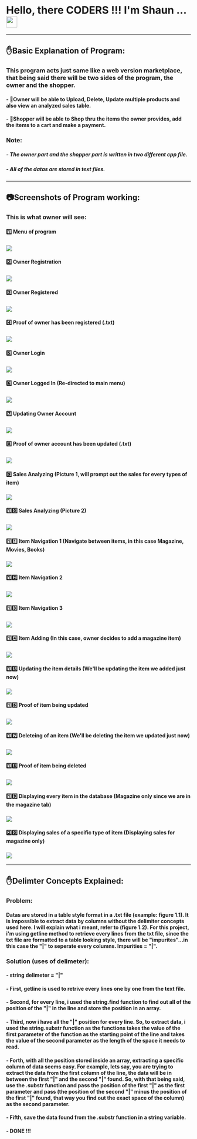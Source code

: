 # Hello, there CODERS !!! I'm Shaun ... <img src="https://raw.githubusercontent.com/MartinHeinz/MartinHeinz/master/wave.gif" width="30px">

---

## :raised_hand:Basic Explanation of Program:

### This program acts just same like a web version marketplace, that being said there will be two sides of the program, the owner and the shopper. 
####  - :older_man:Owner will be able to Upload, Delete, Update multiple products and also view an analyzed sales table.
####  - :boy:Shopper will be able to Shop thru the items the owner provides, add the items to a cart and make a payment.

### Note:
##### - The owner part and the shopper part is written in two different cpp file.
##### - All of the datas are stored in text files.

---

## :camera:Screenshots of Program working:

### This is what owner will see:

#### :one: Menu of program 
### <img src = "https://github.com/Shaunmak1214/MarketPlace-Platform-C-Plus-Plus/blob/master/Screenshots/menu.png">

#### :two: Owner Registration
### <img src = "https://github.com/Shaunmak1214/MarketPlace-Platform-C-Plus-Plus/blob/master/Screenshots/ownerRegistration.png">

#### :three: Owner Registered
### <img src = "https://github.com/Shaunmak1214/MarketPlace-Platform-C-Plus-Plus/blob/master/Screenshots/ownerRegistered.png">

#### :four: Proof of owner has been registered (.txt)
### <img src = "https://github.com/Shaunmak1214/MarketPlace-Platform-C-Plus-Plus/blob/master/Screenshots/ownerRegisteredtxt.png">

#### :five: Owner Login
### <img src = "https://github.com/Shaunmak1214/MarketPlace-Platform-C-Plus-Plus/blob/master/Screenshots/ownerLogin.png">

#### :six: Owner Logged In (Re-directed to main menu)
### <img src = "https://github.com/Shaunmak1214/MarketPlace-Platform-C-Plus-Plus/blob/master/Screenshots/ownerLoggedIn.png">

#### :seven: Updating Owner Account
### <img src = "https://github.com/Shaunmak1214/MarketPlace-Platform-C-Plus-Plus/blob/master/Screenshots/ownerAccountUpdate.png">

#### :eight: Proof of owner account has been updated (.txt)
### <img src = "https://github.com/Shaunmak1214/MarketPlace-Platform-C-Plus-Plus/blob/master/Screenshots/ownerAccountUpdatetxt.png">

#### :nine: Sales Analyzing (Picture 1, will prompt out the sales for every types of item)
### <img src = "https://github.com/Shaunmak1214/MarketPlace-Platform-C-Plus-Plus/blob/master/Screenshots/salesAnalyze1.png">

#### :one::zero: Sales Analyzing (Picture 2)
### <img src = "https://github.com/Shaunmak1214/MarketPlace-Platform-C-Plus-Plus/blob/master/Screenshots/salesAnalyze2.png">

#### :one::one: Item Navigation 1 (Navigate between items, in this case Magazine, Movies, Books)
### <img src = "https://github.com/Shaunmak1214/MarketPlace-Platform-C-Plus-Plus/blob/master/Screenshots/itemNav1.png">

#### :one::two: Item Navigation 2
### <img src = "https://github.com/Shaunmak1214/MarketPlace-Platform-C-Plus-Plus/blob/master/Screenshots/itemNav2.png">

#### :one::three: Item Navigation 3
### <img src = "https://github.com/Shaunmak1214/MarketPlace-Platform-C-Plus-Plus/blob/master/Screenshots/itemNav3.png">

#### :one::four: Item Adding (In this case, owner decides to add a magazine item)
### <img src = "https://github.com/Shaunmak1214/MarketPlace-Platform-C-Plus-Plus/blob/master/Screenshots/addItem.png">

#### :one::five: Updating the item details (We'll be updating the item we added just now)
### <img src = "https://github.com/Shaunmak1214/MarketPlace-Platform-C-Plus-Plus/blob/master/Screenshots/updateItem.png">

#### :one::six: Proof of item being updated
### <img src = "https://github.com/Shaunmak1214/MarketPlace-Platform-C-Plus-Plus/blob/master/Screenshots/updateItemtxt.png">

#### :one::seven: Deleteing of an item (We'll be deleting the item we updated just now)
### <img src = "https://github.com/Shaunmak1214/MarketPlace-Platform-C-Plus-Plus/blob/master/Screenshots/deleteItem.png">

#### :one::eight: Proof of item being deleted
### <img src = "https://github.com/Shaunmak1214/MarketPlace-Platform-C-Plus-Plus/blob/master/Screenshots/deleteItemtxt.png">

#### :one::nine: Displaying every item in the database (Magazine only since we are in the magazine tab)
### <img src = "https://github.com/Shaunmak1214/MarketPlace-Platform-C-Plus-Plus/blob/master/Screenshots/itemDisplay.png">

#### :two::zero: Displaying sales of a specific type of item (Displaying sales for magazine only)
### <img src = "https://github.com/Shaunmak1214/MarketPlace-Platform-C-Plus-Plus/blob/master/Screenshots/salesDisplay.png">

---

## :raised_hand:Delimter Concepts Explained:

### Problem: 
#### Datas are stored in a table style format in a .txt file (example: figure 1.1). It is impossible to extract data by columns without the delimiter concepts used here. I will explain what i meant, refer to (figure 1.2). For this project, i'm using getline method to retrieve every lines from the txt file, since the txt file are formatted to a table looking style, there will be "impurites"...in this case the "|" to seperate every columns. Impurities = "|".

### Solution (uses of delimeter):
#### - string delimeter = "|"
#### - First, getline is used to retrive every lines one by one from the text file.
#### - Second, for every line, i used the string.find function to find out all of the position of the "|" in the line and store the position in an array.
#### - Third, now i have all the "|" position for every line. So, to extract data, i used the string.substr function as the functions takes the value of the first parameter of the function as the starting point of the line and takes the value of the second parameter as the length of the space it needs to read. 
#### - Forth, with all the position stored inside an array, extracting a specific column of data seems easy. For example, lets say, you are trying to extract the data from the first column of the line, the data will be in between the first "|" and the second "|" found. So, with that being said, use the .substr function and pass the position of the first "|" as the first parameter and pass (the position of the second "|" minus the position of the first "|" found, that way you find out the exact space of the column) as the second parameter.
#### - Fifth, save the data found from the .substr function in a string variable.
#### - DONE !!!

